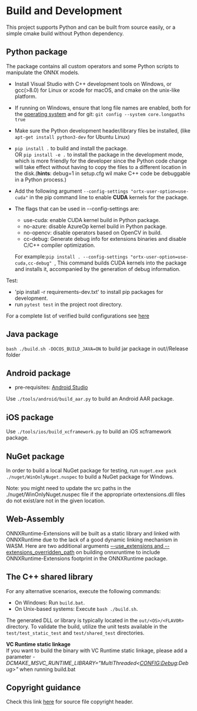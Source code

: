 # Build and Development

This project supports Python and can be built from source easily, or a simple cmake build without Python dependency.

## Python package

The package contains all custom operators and some Python scripts to manipulate the ONNX models.

- Install Visual Studio with C++ development tools on Windows, or gcc(>8.0) for Linux or xcode for macOS, and cmake on the unix-like platform.
- If running on Windows, ensure that long file names are enabled, both for the [operating system](https://docs.microsoft.com/en-us/windows/win32/fileio/maximum-file-path-limitation?tabs=cmd) and for git: `git config --system core.longpaths true`
- Make sure the Python development header/library files be installed, (like `apt-get install python3-dev` for Ubuntu Linux)
- `pip install .` to build and install the package.<br/> OR `pip install -e .` to install the package in the development mode, which is more friendly for the developer since the Python code change will take effect without having to copy the files to a different location in the disk.(**hints**: debug=1 in setup.cfg wil make C++ code be debuggable in a Python process.)
- Add the following argument `--config-settings "ortx-user-option=use-cuda"` in the pip command line to enable **CUDA** kernels for the package.
- The flags that can be used in --config-settings are:
  - use-cuda: enable CUDA kernel build in Python package.
  - no-azure: disable AzureOp kernel build in Python package.
  - no-opencv: disable operators based on OpenCV in build.
  - cc-debug: Generate debug info for extensions binaries and disable C/C++ compiler optimization.

   For example:`pip install . --config-settings "ortx-user-option=use-cuda,cc-debug" `, This command builds CUDA kernels into the package and installs it, accompanied by the generation of debug information.

Test:

- 'pip install -r requirements-dev.txt' to install pip packages for development.
- run `pytest test` in the project root directory.

For a complete list of verified build configurations see [here](<./ci_matrix.md>)

## Java package

`bash ./build.sh -DOCOS_BUILD_JAVA=ON` to build jar package in out/<OS>/Release folder

## Android package

- pre-requisites: [Android Studio](https://developer.android.com/studio)

Use `./tools/android/build_aar.py` to build an Android AAR package.

## iOS package

Use `./tools/ios/build_xcframework.py` to build an iOS xcframework package.

## NuGet package

In order to build a local NuGet package for testing, run `nuget.exe pack ./nuget/WinOnlyNuget.nuspec` to build a NuGet package for Windows.

Note: you might need to update the src paths in the ./nuget/WinOnlyNuget.nuspec file if the appropriate ortextensions.dll files do not exist/are not in the given location.

## Web-Assembly

ONNXRuntime-Extensions will be built as a static library and linked with ONNXRuntime due to the lack of a good dynamic linking mechanism in WASM. Here are two additional arguments [–-use_extensions and --extensions_overridden_path](https://github.com/microsoft/onnxruntime/blob/860ba8820b72d13a61f0d08b915cd433b738ffdc/tools/ci_build/build.py#L416) on building onnxruntime to include ONNXRuntime-Extensions footprint in the ONNXRuntime package.

## The C++ shared library

For any alternative scenarios, execute the following commands:

- On Windows: Run `build.bat`.
- On Unix-based systems: Execute `bash ./build.sh`.

The generated DLL or library is typically located in the `out/<OS>/<FLAVOR>` directory. To validate the build, utilize the unit tests available in the `test/test_static_test` and `test/shared_test` directories.

**VC Runtime static linkage**  
If you want to build the binary with VC Runtime static linkage, please add a parameter _-DCMAKE_MSVC_RUNTIME_LIBRARY="MultiThreaded$<$<CONFIG:Debug>:Debug>"_ when running build.bat

## Copyright guidance

Check this link [here](https://docs.opensource.microsoft.com/releasing/general-guidance/copyright-headers/) for source file copyright header.
